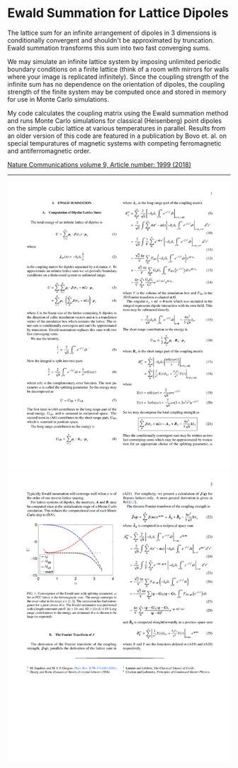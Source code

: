 # Ewald Summation for Lattice Dipoles

The lattice sum for an infinite arrangement of dipoles in 3 dimensions is conditionally convergent and shouldn't be approximated by truncation. Ewald summation transforms this sum into two fast converging sums.

We may simulate an infinite lattice system by imposing unlimited periodic boundary conditions on a finite lattice (think of a room with mirrors for walls where your image is replicated infinitely). Since the coupling strength of the infinite sum has no dependence on the orientation of dipoles, the coupling strength of the finite system may be computed once and stored in memory for use in Monte Carlo simulations.

My code calculates the coupling matrix using the Ewald summation method and runs Monte Carlo simulations for classical (Heisenberg) point dipoles on the simple cubic lattice at various temperatures in parallel. Results from an older version of this code are featured in a publication by Bovo et. al. on special tempuratures of magnetic systems with competing ferromagnetic and antiferromagnetic order.

[Nature Communications volume 9, Article number: 1999 (2018)](https://doi.org/10.1038/s41467-018-04297-3)

---
![](EwaldSum_Summarized-1.png)
![](EwaldSum_Summarized-2.png)
